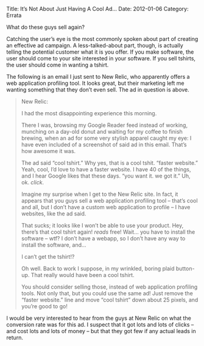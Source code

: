 Title: It’s Not About Just Having A Cool Ad…
Date: 2012-01-06
Category: Errata

What do these guys sell again?

Catching the user’s eye is the most commonly spoken about part of creating an effective ad campaign. A less-talked-about part, though, is actually telling the potential customer what it is you offer. If you make software, the user should come to your site interested in your software. If you sell tshirts, the user should come in wanting a tshirt.

The following is an email I just sent to New Relic, who apparently offers a web application profiling tool. It looks great, but their marketing left me wanting something that they don’t even sell.  The ad in question is above.

> New Relic:
>
> I had the most disappointing experience this morning.
>
> There I was, browsing my Google Reader feed instead of working, munching on a day-old donut and waiting for my coffee to finish brewing, when an ad for some very stylish apparel caught my eye: I have even included of a screenshot of said ad in this email. That’s how awesome it was.
>
> The ad said “cool tshirt.” Why yes, that is a cool tshit. “faster website.” Yeah, cool, I’d love to have a faster website. I have 40 of the things, and I hear Google likes that these days. “you want it. we got it.” Uh, ok. *click*.
>
> Imagine my surprise when I get to the New Relic site. In fact, it appears that you guys sell a web application profiling tool – that’s cool and all, but I don’t have a custom web application to profile – I have websites, like the ad said.
>
> That sucks; it looks like I won’t be able to use your product. Hey, there’s that cool tshirt again! *reads* free! Wait… you have to install the software – wtf? I don’t have a webapp, so I don’t have any way to install the software, and…
>
> I can’t get the tshirt!?
>
> Oh well. Back to work I suppose, in my wrinkled, boring plaid button-up. That really would have been a cool tshirt.
>
> You should consider selling those, instead of web application profiling tools. Not only that, but you could use the same ad! Just remove the “faster website.” line and move “cool tshirt” down about 25 pixels, and you’re good to go!

I would be very interested to hear from the guys at New Relic on what the conversion rate was for this ad.  I suspect that it got lots and lots of clicks – and cost lots and lots of money – but that they got few if any actual leads in return.
